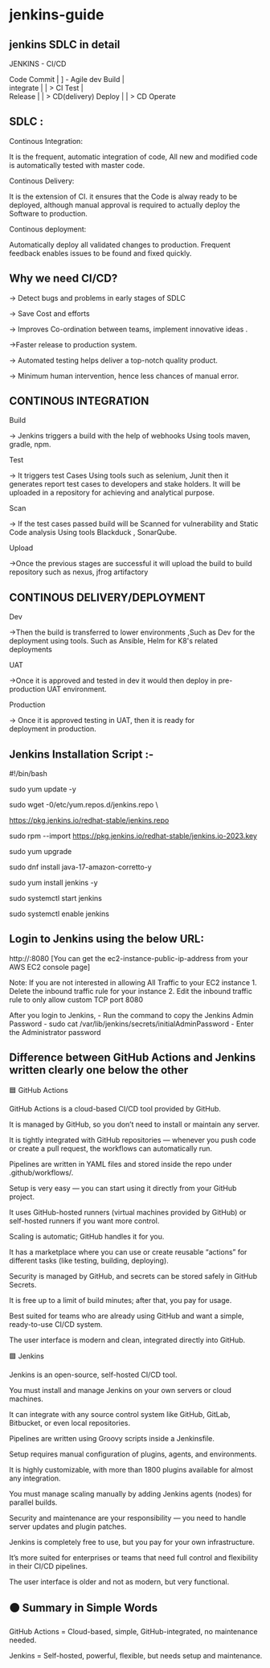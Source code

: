 # jenkins-guide
jenkins SDLC in detail
-----------------------------------------------------

JENKINS - CI/CD
 
Code Commit
   |                          ]   - Agile dev
Build
   |                        
integrate
   |                  |   > CI
Test
   |                             
Release
   |                             |  > CD(delivery)
Deploy
   |                                          |   > CD
Operate

SDLC :
-------------------------------------------------------------
Continous Integration:

It is the frequent, automatic integration of code, All new and modified code is automatically tested with master code.

Continous Delivery:

It is the extension of CI. it ensures that the Code is alway ready to be deployed, although manual approval is required to actually deploy the Software to production.

Continous deployment:

Automatically deploy all validated changes to production. 
Frequent feedback enables issues to be found and fixed quickly.

Why we need CI/CD?
-------------------------------------------------------

→ Detect bugs and problems in early stages of SDLC

→ Save Cost and efforts

→ Improves Co-ordination between teams, implement innovative ideas .

→Faster release to production system.

→ Automated testing helps deliver a top-notch quality product.

 → Minimum human intervention, hence less chances of manual error.

 CONTINOUS INTEGRATION
-----------------------------------------------------------------------

Build

→  Jenkins triggers a build with the help of webhooks Using tools maven, gradle, npm.

Test

→ It triggers test Cases Using tools such as selenium, Junit then it generates report test cases to developers and stake holders.
It will be uploaded in a repository for achieving and analytical purpose.

Scan

→ If the test cases passed build will be Scanned for vulnerability and Static Code analysis Using tools Blackduck , SonarQube.

Upload

→Once the previous stages are successful it will upload the build to build repository such as nexus, jfrog artifactory

CONTINOUS DELIVERY/DEPLOYMENT
-----------------------------------------------------------------------

Dev

→Then the build is transferred to lower environments ,Such as Dev for the deployment using tools. Such as Ansible, Helm for K8's related deployments

UAT

→Once it is approved and tested in dev it would then deploy in pre-production UAT environment.

Production 

→ Once it is approved  testing in UAT, then it is ready for deployment in production.

Jenkins Installation Script :-
-----------------------------------------------------------------------

#!/bin/bash

sudo yum update -y

sudo wget -0/etc/yum.repos.d/jenkins.repo \

https://pkg.jenkins.io/redhat-stable/jenkins.repo

sudo rpm --import https://pkg.jenkins.io/redhat-stable/jenkins.io-2023.key

sudo yum upgrade

sudo dnf install java-17-amazon-corretto-y

sudo yum install jenkins -y

sudo systemctl start jenkins

sudo systemctl enable jenkins

Login to Jenkins using the below URL:
-----------------------------------------------------------------------

http://:8080 [You can get the ec2-instance-public-ip-address from your AWS EC2 console page]

Note: If you are not interested in allowing All Traffic to your EC2 instance 1. Delete the inbound traffic rule for your instance 2. Edit the inbound traffic rule to only allow custom TCP port 8080

After you login to Jenkins, - Run the command to copy the Jenkins Admin Password - sudo cat /var/lib/jenkins/secrets/initialAdminPassword - Enter the Administrator password

Difference between GitHub Actions and Jenkins written clearly one below the other
--------------------------------------------------------------------------------

🟦 GitHub Actions

GitHub Actions is a cloud-based CI/CD tool provided by GitHub.

It is managed by GitHub, so you don’t need to install or maintain any server.

It is tightly integrated with GitHub repositories — whenever you push code or create a pull request, the workflows can automatically run.

Pipelines are written in YAML files and stored inside the repo under .github/workflows/.

Setup is very easy — you can start using it directly from your GitHub project.

It uses GitHub-hosted runners (virtual machines provided by GitHub) or self-hosted runners if you want more control.

Scaling is automatic; GitHub handles it for you.

It has a marketplace where you can use or create reusable “actions” for different tasks (like testing, building, deploying).

Security is managed by GitHub, and secrets can be stored safely in GitHub Secrets.

It is free up to a limit of build minutes; after that, you pay for usage.

Best suited for teams who are already using GitHub and want a simple, ready-to-use CI/CD system.

The user interface is modern and clean, integrated directly into GitHub.

🟩 Jenkins

Jenkins is an open-source, self-hosted CI/CD tool.

You must install and manage Jenkins on your own servers or cloud machines.

It can integrate with any source control system like GitHub, GitLab, Bitbucket, or even local repositories.

Pipelines are written using Groovy scripts inside a Jenkinsfile.

Setup requires manual configuration of plugins, agents, and environments.

It is highly customizable, with more than 1800 plugins available for almost any integration.

You must manage scaling manually by adding Jenkins agents (nodes) for parallel builds.

Security and maintenance are your responsibility — you need to handle server updates and plugin patches.

Jenkins is completely free to use, but you pay for your own infrastructure.

It’s more suited for enterprises or teams that need full control and flexibility in their CI/CD pipelines.

The user interface is older and not as modern, but very functional.

🟠 Summary in Simple Words
------------------------------------

GitHub Actions = Cloud-based, simple, GitHub-integrated, no maintenance needed.

Jenkins = Self-hosted, powerful, flexible, but needs setup and maintenance.

